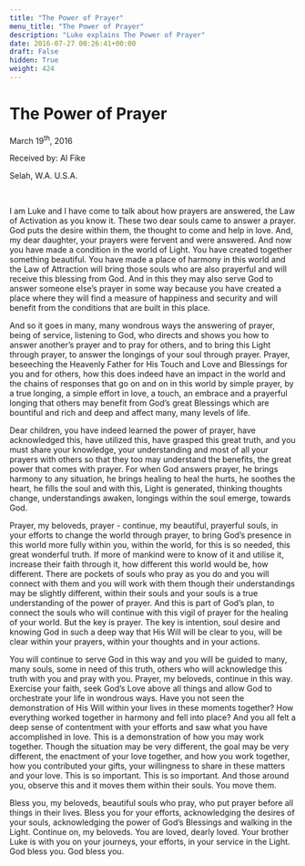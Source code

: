 ```yaml
---
title: "The Power of Prayer"
menu_title: "The Power of Prayer"
description: "Luke explains The Power of Prayer"
date: 2016-07-27 00:26:41+00:00
draft: False
hidden: True
weight: 424
---
```

# The Power of Prayer

March 19<sup>th</sup>, 2016

Received by: Al Fike

Selah, W.A. U.S.A.

 

I am Luke and I have come to talk about how prayers are answered, the Law of Activation as you know it. These two dear souls came to answer a prayer. God puts the desire within them, the thought to come and help in love. And, my dear daughter, your prayers were fervent and were answered. And now you have made a condition in the world of Light. You have created together something beautiful. You have made a place of harmony in this world and the Law of Attraction will bring those souls who are also prayerful and will receive this blessing from God. And in this they may also serve God to answer someone else’s prayer in some way because you have created a place where they will find a measure of happiness and security and will benefit from the conditions that are built in this place. 

And so it goes in many, many wondrous ways the answering of prayer, being of service, listening to God, who directs and shows you how to answer another’s prayer and to pray for others, and to bring this Light through prayer, to answer the longings of your soul through prayer. Prayer, beseeching the Heavenly Father for His Touch and Love and Blessings for you and for others, how this does indeed have an impact in the world and the chains of responses that go on and on in this world by simple prayer, by a true longing, a simple effort in love, a touch, an embrace and a prayerful longing that others may benefit from God’s great Blessings which are bountiful and rich and deep and affect many, many levels of life. 

Dear children, you have indeed learned the power of prayer, have acknowledged this, have utilized this, have grasped this great truth, and you must share your knowledge, your understanding and most of all your prayers with others so that they too may understand the benefits, the great power that comes with prayer. For when God answers prayer, he brings harmony to any situation, he brings healing to heal the hurts, he soothes the heart, he fills the soul and with this, Light is generated, thinking thoughts change, understandings awaken, longings within the soul emerge, towards God. 

Prayer, my beloveds, prayer - continue, my beautiful, prayerful souls, in your efforts to change the world through prayer, to bring God’s presence in this world more fully within you, within the world, for this is so needed, this great wonderful truth. If more of mankind were to know of it and utilise it, increase their faith through it, how different this world would be, how different. There are pockets of souls who pray as you do and you will connect with them and you will work with them though their understandings may be slightly different, within their souls and your souls is a true understanding of the power of prayer. And this is part of God’s plan, to connect the souls who will continue with this vigil of prayer for the healing of your world. But the key is prayer. The key is intention, soul desire and knowing God in such a deep way that His Will will be clear to you, will be clear within your prayers, within your thoughts and in your actions.

You will continue to serve God in this way and you will be guided to many, many souls, some in need of this truth, others who will acknowledge this truth with you and pray with you. Prayer, my beloveds, continue in this way. Exercise your faith, seek God’s Love above all things and allow God to orchestrate your life in wondrous ways. Have you not seen the demonstration of His Will within your lives in these moments together? How everything worked together in harmony and fell into place? And you all felt a deep sense of contentment with your efforts and saw what you have accomplished in love. This is a demonstration of how you may work together. Though the situation may be very different, the goal may be very different, the enactment of your love together, and how you work together, how you contributed your gifts, your willingness to share in these matters and your love. This is so important. This is so important. And those around you, observe this and it moves them within their souls. You move them.  

Bless you, my beloveds, beautiful souls who pray, who put prayer before all things in their lives. Bless you for your efforts, acknowledging the desires of your souls, acknowledging the power of God’s Blessings and walking in the Light. Continue on, my beloveds. You are loved, dearly loved. Your brother Luke is with you on your journeys, your efforts, in your service in the Light. God bless you. God bless you.